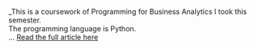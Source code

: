 _This is a coursework of Programming for Business Analytics I took this semester.<br>
The programming language is Python.<br>
... [Read the full article here](https://ruruth.github.io/Apartment-Data-Web-Scraping/)
